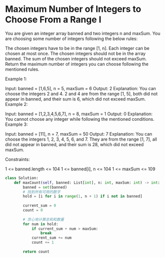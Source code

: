 # Maximum Number of Integers to Choose From a Range I

You are given an integer array banned and two integers n and maxSum. You are choosing some number of integers following the below rules:

The chosen integers have to be in the range [1, n].
Each integer can be chosen at most once.
The chosen integers should not be in the array banned.
The sum of the chosen integers should not exceed maxSum.
Return the maximum number of integers you can choose following the mentioned rules.

Example 1:

Input: banned = [1,6,5], n = 5, maxSum = 6
Output: 2
Explanation: You can choose the integers 2 and 4.
2 and 4 are from the range [1, 5], both did not appear in banned, and their sum is 6, which did not exceed maxSum.
Example 2:

Input: banned = [1,2,3,4,5,6,7], n = 8, maxSum = 1
Output: 0
Explanation: You cannot choose any integer while following the mentioned conditions.
Example 3:

Input: banned = [11], n = 7, maxSum = 50
Output: 7
Explanation: You can choose the integers 1, 2, 3, 4, 5, 6, and 7.
They are from the range [1, 7], all did not appear in banned, and their sum is 28, which did not exceed maxSum.

Constraints:

1 <= banned.length <= 104
1 <= banned[i], n <= 104
1 <= maxSum <= 109

```python
class Solution:
    def maxCount(self, banned: List[int], n: int, maxSum: int) -> int:
        banned = set(banned)
        # 找到所有可用的数字
        hold = [i for i in range(1, n + 1) if i not in banned]
        
        current_sum = 0
        count = 0
        
        # 贪心地计算总和和数量
        for num in hold:
            if current_sum + num > maxSum:
                break
            current_sum += num
            count += 1
        
        return count
```
